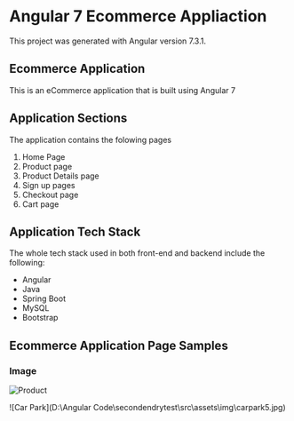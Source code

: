 # Angular 7 Ecommerce Appliaction 

This project was generated with Angular version 7.3.1.

## Ecommerce Application

This is an eCommerce application that is built using Angular 7

## Application Sections

The application contains the folowing pages
1. Home Page 
2. Product page
3. Product Details page
4. Sign up pages
5. Checkout page 
6. Cart page


## Application Tech Stack 

The whole tech stack used in both front-end and backend include the following:
- Angular
- Java
- Spring Boot
- MySQL
- Bootstrap 

## Ecommerce Application Page Samples
### Image
![Product](http://markdown-here.com/img/icon256.png)



![Car Park](D:\Angular Code\secondendrytest\src\assets\img\carpark5.jpg)

